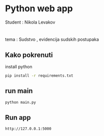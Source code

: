# Python web app
Student : Nikola Levakov
#
tema : Sudstvo , evidencija sudskih postupaka
## Kako pokrenuti

install python


```bash
pip install -r requirements.txt
```

## run main

```bash
python main.py
```

## Run app

 `http://127.0.0.1:5000`
